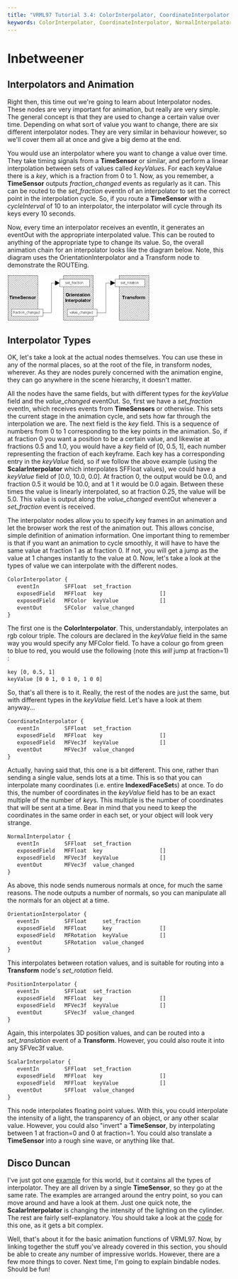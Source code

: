 ```yaml
---
title: "VRML97 Tutorial 3.4: ColorInterpolator, CoordinateInterpolator, NormalInterpolator, OrientationInterpolator, PositionInterpolator, ScalarInterpolator"
keywords: ColorInterpolator, CoordinateInterpolator, NormalInterpolator, OrientationInterpolator, PositionInterpolator, ScalarInterpolator, Interpolators, animation, 
---
```


# Inbetweener

## Interpolators and Animation

Right then, this time out we're going to learn about Interpolator nodes. These nodes are very important for animation, but really are very simple.
The general concept is that they are used to change a certain value over time. Depending on what sort of value you want to change, there are six different
interpolator nodes. They are very similar in behaviour however, so we'll cover them all at once and give a big demo at the end.


You would use an interpolator where you want to change a value over time. They take timing signals from a **TimeSensor** or similar, and perform a linear interpolation between
sets of values called *keyValue*s. For each keyValue there is a *key*, which is a fraction from 0 to 1. Now, as you remember, a **TimeSensor** outputs *fraction_changed* events as regularly
as it can. This can be routed to the *set_fraction* eventIn of an interpolator to set the correct point in the interpolation cycle. So, if you route a **TimeSensor** with a *cycleInterval* of 10 to an
interpolator, the interpolator will cycle through its keys every 10 seconds.


Now, every time an interpolator receives an eventIn, it generates an eventOut with the appropriate interpolated value. This can be routed to anything of the appropriate type to change its value. So, the overall animation chain
for an interpolator looks like the diagram below. Note, this diagram uses the OrientationInterpolator and a Transform node to demonstrate the ROUTEing.

<IMG SRC="../pics/interpolator.gif" WIDTH=320 HEIGHT=103 ALT="Interpolator">

## Interpolator Types

OK, let's take a look at the actual nodes themselves. You can use these in any of the normal places, so at the root of the file, in transform nodes, wherever. As they are nodes purely concerned with the animation engine,
they can go anywhere in the scene hierarchy, it doesn't matter.


All the nodes have the same fields, but with different types for the *keyValue* field and the *value_changed* eventOut. So, first we have a *set_fraction* eventIn, which receives events from **TimeSensors** or otherwise. This sets the current stage in the animation cycle, 
and sets how far through the interpolation we are. The next field is the *key* field. This is a sequence of numbers from 0 to 1 corresponding to the key points in the animation. So, if at fraction 0 you want a position to be a certain value, and likewise at fractions 0.5 and 1.0, you would have 
a *key* field of [0, 0.5, 1], each number representing the fraction of each keyframe. Each key has a corresponding entry in the *keyValue* field, so if we follow the above example (using the **ScalarInterpolator** which interpolates SFFloat values), we could have a *keyValue* field of 
[0.0, 10.0, 0.0]. At fraction 0, the output would be 0.0, and fraction 0.5 it would be 10.0, and at 1 it would be 0.0 again. Between these times the value is linearly interpolated, so at fraction 0.25, the value will be 5.0. This value is output along the *value_changed* eventOut whenever a *set_fraction*
event is received.


The interpolator nodes allow you to specify key frames in an animation and let the browser work the rest of the animation out. This allows concise, simple definition of animation information. One important thing to remember is that if you want an animation to cycle smoothly, it will have to have the same value at fraction 1 as at fraction 0. If not,
you will get a jump as the value at 1 changes instantly to the value at 0. Now, let's take a look at the types of value we can interpolate with the different nodes.

```
ColorInterpolator {
   eventIn        SFFloat  set_fraction
   exposedField   MFFloat  key                  []
   exposedField   MFColor  keyValue             []
   eventOut       SFColor  value_changed
}
```

The first one is the **ColorInterpolator**. This, understandably, interpolates an rgb colour triple. The colours are declared in the *keyValue* field in the same way you would specify any MFColor field. To have a colour go from green to blue to red, you would use the following (note this *will* jump at fraction=1) :

```
key [0, 0.5, 1]
keyValue [0 0 1, 0 1 0, 1 0 0]
```

So, that's all there is to it. Really, the rest of the nodes are just the same, but with different types in the *keyValue* field. Let's have a look at them anyway...

```
CoordinateInterpolator {
   eventIn        SFFloat  set_fraction
   exposedField   MFFloat  key                  []
   exposedField   MFVec3f  keyValue             []
   eventOut       MFVec3f  value_changed
}
```

Actually, having said that, this one is a bit different. This one, rather than sending a single value, sends lots at a time. This is so that you can 
interpolate many coordinates (i.e. entire **IndexedFaceSet**s) at once. To do this, the number of coordinates in the *keyValue* field has to be an exact multiple of the
number of *key*s. This multiple is the number of coordinates that will be sent at a time. Bear in mind that you need to keep the coordinates in the same order in each set, or your object will look very strange.

```
NormalInterpolator {
   eventIn        SFFloat  set_fraction
   exposedField   MFFloat  key                  []
   exposedField   MFVec3f  keyValue             []
   eventOut       MFVec3f  value_changed
}
```

As above, this node sends numerous normals at once, for much the same reasons. The node outputs a number of normals, so you can manipulate all the normals for an object at a time.

```
OrientationInterpolator {
   eventIn        SFFloat     set_fraction
   exposedField   MFFloat     key               []
   exposedField   MFRotation  keyValue          []
   eventOut       SFRotation  value_changed
}
```

This interpolates between rotation values, and is suitable for routing into a **Transform** node's *set_rotation* field.

```
PositionInterpolator {
   eventIn        SFFloat  set_fraction
   exposedField   MFFloat  key                  []
   exposedField   MFVec3f  keyValue             []
   eventOut       SFVec3f  value_changed
}
```

Again, this interpolates 3D position values, and can be routed into a *set_translation* event of a **Transform**. However, you could also route it into any SFVec3f value.

```
ScalarInterpolator {
   eventIn        SFFloat  set_fraction
   exposedField   MFFloat  key                  []
   exposedField   MFFloat  keyValue             []
   eventOut       SFFloat  value_changed
}
```

This node interpolates floating point values. With this, you could interpolate the intensity of a light, the transparency of an object, or any other scalar value. However, you could also "invert" 
a **TimeSensor**, by interpolating between 1 at fraction=0 and 0 at fraction=1. You could also translate a **TimeSensor** into a rough sine wave, or anything like that.

## Disco Duncan

I've just got one <A HREF="../worlds/tut34.wrl" TARGET="_new">example</A> for this world, but it contains all the types of interpolator. They are all driven by a single **TimeSensor**, so they go at the same rate. The examples are arranged around the
entry point, so you can move around and have a look at them. Just one quick note, the **ScalarInterpolator** is changing the intensity of the lighting on the cylinder. The rest are fairly self-explanatory.
You should
take a look at the <A HREF="../source/tut34.html">code</A> for this one, as it gets a bit complex.


Well, that's about it for the basic animation functions of VRML97. Now, by linking together the stuff you've already
covered in this section, you should be able to create any number of impressive worlds. However, there are a few more
things to cover. Next time, I'm going to explain bindable nodes. Should be fun!
